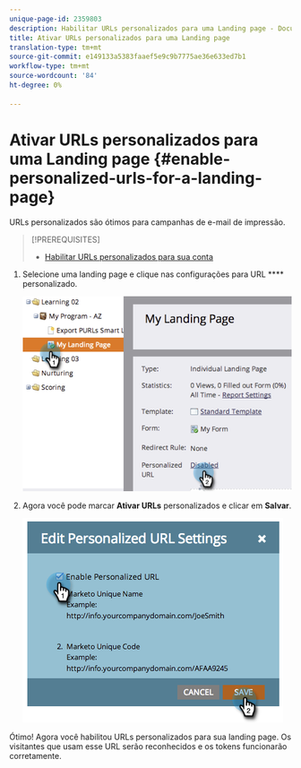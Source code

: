 ```yaml
---
unique-page-id: 2359803
description: Habilitar URLs personalizados para uma Landing page - Documentos de marketing - Documentação do produto
title: Ativar URLs personalizados para uma Landing page
translation-type: tm+mt
source-git-commit: e149133a5383faaef5e9c9b7775ae36e633ed7b1
workflow-type: tm+mt
source-wordcount: '84'
ht-degree: 0%

---
```



# Ativar URLs personalizados para uma Landing page {#enable-personalized-urls-for-a-landing-page}

URLs personalizados são ótimos para campanhas de e-mail de impressão.

>[!PREREQUISITES]
>
>* [Habilitar URLs personalizados para sua conta](enable-personalized-urls-for-your-account.md)

>



1. Selecione uma landing page e clique nas configurações para URL **** personalizado.

   ![](assets/image2014-9-18-13-3a24-3a3.png)

1. Agora você pode marcar **Ativar URLs** personalizados e clicar em **Salvar**.

   ![](assets/image2014-9-18-13-3a23-3a53.png)

Ótimo! Agora você habilitou URLs personalizados para sua landing page. Os visitantes que usam esse URL serão reconhecidos e os tokens funcionarão corretamente.
